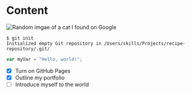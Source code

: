 # Content
![Random imgae of a cat I found on Google](https://images.app.goo.gl/UbEgn9jxEktw7qcw6)
```
$ git init
Initialized empty Git repository in /Users/skills/Projects/recipe-repository/.git/
```

``` javascript
var myVar = "Hello, world!";
```


- [x] Turn on GitHub Pages
- [X] Outline my portfolio
- [ ] Introduce myself to the world
